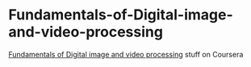 # Fundamentals-of-Digital-image-and-video-processing
[Fundamentals of Digital image and video processing](https://www.coursera.org/learn/digital) stuff on Coursera
